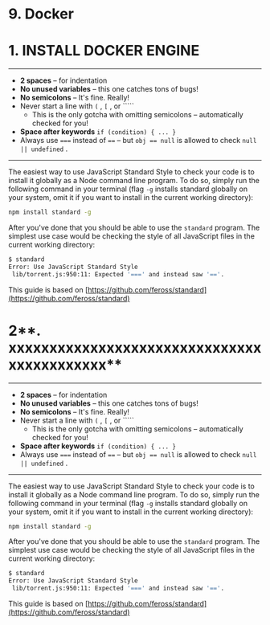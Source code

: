 # 9. Docker
# **1. INSTALL DOCKER ENGINE**

---

- **2 spaces** – for indentation
- **No unused variables** – this one catches tons of bugs!
- **No semicolons** – It's fine. Really!
- Never start a line with `(` , `[` , or `````
    - This is the only gotcha with omitting semicolons – automatically checked for you!
- **Space after keywords** `if (condition) { ... }`
- Always use `===` instead of `==` – but `obj == null` is allowed to check `null || undefined` .

---

The easiest way to use JavaScript Standard Style to check your code is to install it globally as a Node command line program. To do so, simply run the following command in your terminal (flag `-g` installs standard globally on your system, omit it if you want to install in the current working directory):

```bash
npm install standard -g
```

After you've done that you should be able to use the `standard` program. The simplest use case would be checking the style of all JavaScript files in the current working directory:

```bash
$ standard
Error: Use JavaScript Standard Style
 lib/torrent.js:950:11: Expected '===' and instead saw '=='.
```

This guide is based on [https://github.com/feross/standard](https://github.com/feross/standard)

# 2**. xxxxxxxxxxxxxxxxxxxxxxxxxxxxxxxxxxxxxxxxxxx**

---

- **2 spaces** – for indentation
- **No unused variables** – this one catches tons of bugs!
- **No semicolons** – It's fine. Really!
- Never start a line with `(` , `[` , or `````
    - This is the only gotcha with omitting semicolons – automatically checked for you!
- **Space after keywords** `if (condition) { ... }`
- Always use `===` instead of `==` – but `obj == null` is allowed to check `null || undefined` .

---

The easiest way to use JavaScript Standard Style to check your code is to install it globally as a Node command line program. To do so, simply run the following command in your terminal (flag `-g` installs standard globally on your system, omit it if you want to install in the current working directory):

```bash
npm install standard -g
```

After you've done that you should be able to use the `standard` program. The simplest use case would be checking the style of all JavaScript files in the current working directory:

```bash
$ standard
Error: Use JavaScript Standard Style
 lib/torrent.js:950:11: Expected '===' and instead saw '=='.
```

This guide is based on [https://github.com/feross/standard](https://github.com/feross/standard)